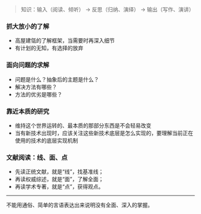 > 知识：输入（阅读、倾听） -> 反思（归纳、演绎） -> 输出（写作、演讲）

### 抓大放小的了解
- 高屋建瓴的了解框架，当需要时再深入细节
- 有计划的无知，有选择的放弃

### 面向问题的求解
- 问题是什么？抽象后的主题是什么？
- 解决方法有哪些？
- 方法的优劣是哪些？

### 靠近本质的研究
- 维持这个世界运转的、最本质的那部分东西是不会轻易改变
- 当有新技术出现时，应该关注这些新技术底层是怎么实现的，要理解当前正在使用的技术的底层实现机制

### 文献阅读：线、面、点
- 先读正统文献，就是“线”，找基准线；
- 再读权威综述，就是“面”，了解全面；
- 再读学术专著，就是“点”，获得观点。

-------------
不能用通俗、简单的言语表达出来说明没有全面、深入的掌握。